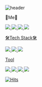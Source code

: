 ![header](https://capsule-render.vercel.app/api?type=slice&color=auto&height=300&section=header&text=EUNINCHOI&fontSize=90&fontColor=FFF)


🔆Me🔆

<a href="https://velog.io/@choieunin"><img src="https://img.shields.io/badge/Velog-20C997?style=flat&logo=Velog&logoColor=white"/> <a href="https://github.com/choieunin"><img src="https://img.shields.io/badge/Github-181717?style=flat&logo=Github&logoColor=white"/> <a href="https://www.youtube.com/channel/UCz5x7ield1Zn3i4hhXXzVcw"><img src="https://img.shields.io/badge/Youtube-FF0000?style=flat&logo=Youtube&logoColor=white"/> <a href="https://www.instagram.com/e___nini/"><img src="https://img.shields.io/badge/Instagram-E4405F?style=flat&logo=Instagram&logoColor=white"/>


🛠Tech Stack🛠

<img src="https://img.shields.io/badge/Kotlin-7F52FF?style=flat&logo=Kotlin&logoColor=white"/> <img src="https://img.shields.io/badge/Python-3776AB?style=flat&logo=Python&logoColor=white"/> <img src="https://img.shields.io/badge/Javascript-F7DF1E?style=flat&logo=Javascript&logoColor=white"/>

Tool

<img src="https://img.shields.io/badge/Visual Studio Code-007ACC?style=flat&logo=Visual Studio Code&logoColor=white"/> <img src="https://img.shields.io/badge/Android Studio-3DDC84?style=flat&logo=Android Studio&logoColor=white"/> <img src="https://img.shields.io/badge/Git-F05032?style=flat&logo=Git&logoColor=white"/> <img src="https://img.shields.io/badge/Github-181717?style=flat&logo=Github&logoColor=white"/>


[![Hits](https://hits.seeyoufarm.com/api/count/incr/badge.svg?tab=repositories&url=https%3A%2F%2Fgithub.com%2Fchoieunin&count_bg=%23F4FF90&title_bg=%23CDC9C9&icon=&icon_color=%23E7E7E7&title=hits&edge_flat=false)](https://hits.seeyoufarm.com)
